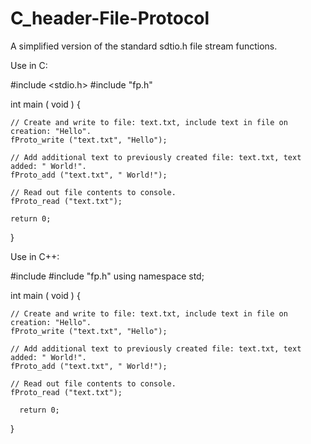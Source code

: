 # C_header-File-Protocol
A simplified version of the standard sdtio.h file stream functions. 

Use in C:

  #include <stdio.h>
  #include "fp.h"

  int main ( void ) {
  
    // Create and write to file: text.txt, include text in file on creation: "Hello".
    fProto_write ("text.txt", "Hello");
    
    // Add additional text to previously created file: text.txt, text added: " World!".
    fProto_add ("text.txt", " World!");
    
    // Read out file contents to console.
    fProto_read ("text.txt");
    
    return 0;
  }
  

  
Use in C++:

  #include <iostream>
  #include "fp.h"
  using namespace std;
  
  int main ( void ) {
  
    // Create and write to file: text.txt, include text in file on creation: "Hello".
    fProto_write ("text.txt", "Hello");
    
    // Add additional text to previously created file: text.txt, text added: " World!".
    fProto_add ("text.txt", " World!");
    
    // Read out file contents to console.
    fProto_read ("text.txt");
    
      return 0;
  }


